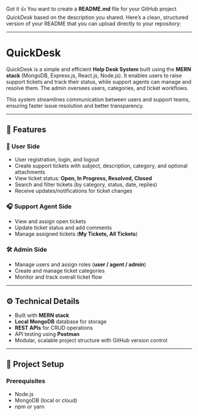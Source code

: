 Got it 👍 You want to create a **README.md** file for your GitHub project *QuickDesk* based on the description you shared. Here’s a clean, structured version of your README that you can upload directly to your repository:

---

# QuickDesk

QuickDesk is a simple and efficient **Help Desk System** built using the **MERN stack** (MongoDB, Express.js, React.js, Node.js).
It enables users to raise support tickets and track their status, while support agents can manage and resolve them.
The admin oversees users, categories, and ticket workflows.

This system streamlines communication between users and support teams, ensuring faster issue resolution and better transparency.

---

## 🚀 Features

### 👤 User Side

* User registration, login, and logout
* Create support tickets with subject, description, category, and optional attachments
* View ticket status: **Open, In Progress, Resolved, Closed**
* Search and filter tickets (by category, status, date, replies)
* Receive updates/notifications for ticket changes

### 🎧 Support Agent Side

* View and assign open tickets
* Update ticket status and add comments
* Manage assigned tickets (**My Tickets, All Tickets**)

### 🛠 Admin Side

* Manage users and assign roles (**user / agent / admin**)
* Create and manage ticket categories
* Monitor and track overall ticket flow

---

## ⚙️ Technical Details

* Built with **MERN stack**
* **Local MongoDB** database for storage
* **REST APIs** for CRUD operations
* API testing using **Postman**
* Modular, scalable project structure with GitHub version control

---

## 📂 Project Setup

### Prerequisites

* Node.js
* MongoDB (local or cloud)
* npm or yarn


